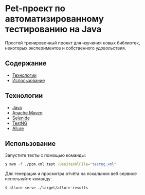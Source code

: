 # Pet-проект по автоматизированному тестированию на Java
Простой тренировочный проект для изучения новых библиотек, некоторых экспериментов и собственного удовольствия.

## Содержание
- [Технологии](#технологии)
- [Использование](#Использование)

## Технологии
- [Java](https://www.java.com/ru/)
- [Apache Maven](https://maven.apache.org/)
- [Selenide](https://ru.selenide.org/)
- [TestNG](https://testng.org/)
- [Allure](https://allurereport.org/)

## Использование

Запустите тесты с помощью команды:
```sh
$ mvn -f ./pom.xml test -DsuiteXmlFile="testng.xml"
```

Для генерации и просмотра отчёта на локальном веб сервисе используйте команду:
```sh
$ allure serve ./target/allure-results 
```

